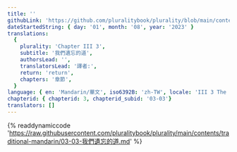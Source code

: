 ```yaml
---
title: ''
githubLink: 'https://github.com/pluralitybook/plurality/blob/main/contents/traditional-mandarin/03-03-我們遺忘的道.md'
dateStartedString: { day: '01', month: '08', year: '2023' }
translations:
  {
    plurality: 'Chapter III 3',
    subtitle: '我們遺忘的道',
    authorsLead: '',
    translatorsLead: '譯者:',
    return: 'return',
    chapters: '章節',
  }
language: { en: 'Mandarin/華文', iso6392B: 'zh-TW', locale: 'III 3 The Lost Dao ' }
chapterid: { chapterid: 3, chapterid_subid: '03-03'}
translators: []
---
```

{% readdynamiccode 'https://raw.githubusercontent.com/pluralitybook/plurality/main/contents/traditional-mandarin/03-03-我們遺忘的道.md' %}
